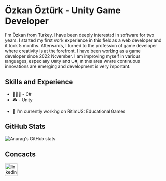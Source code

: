 
# Özkan Öztürk - Unity Game Developer
I'm Özkan from Turkey. I have been deeply interested in software for two years. I started my first work experience in this field as a web developer and it took 5 months. Afterwards, I turned to the profession of game developer where creativity is at the forefront. I have been working as a game developer since 2022 November. I am improving myself in various languages, especially Unity and C#, in this area where continuous innovations are emerging and development is very important.


## Skills and Experience

* 🧑🏻‍💻 - C#
* 🎮 - Unity


- 🔭 I’m currently working on RitimUS: Educational Games 

## GitHub Stats

![Anurag's GitHub stats](https://github-readme-stats.vercel.app/api?username=13ozkan&theme=vue&show_icons=true)

## Concacts

   [<img src='https://cdn.jsdelivr.net/npm/simple-icons@3.0.1/icons/linkedin.svg' alt='linkedin' height='40'>](https://www.linkedin.com/in/13ozkanozturk/)  




